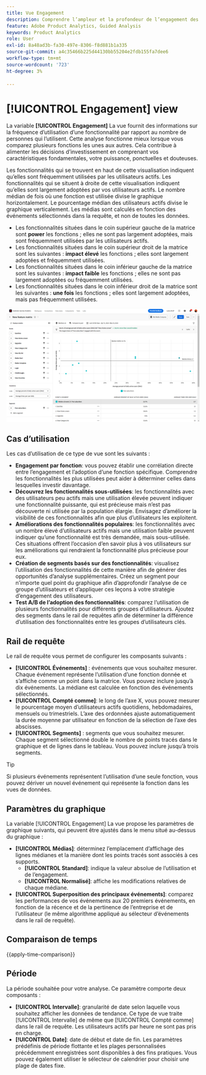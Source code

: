 ```yaml
---
title: Vue Engagement
description: Comprendre l’ampleur et la profondeur de l’engagement des fonctionnalités.
feature: Adobe Product Analytics, Guided Analysis
keywords: Product Analytics
role: User
exl-id: 8a48ad3b-fa30-497e-8306-f8d881b1a335
source-git-commit: a4c35466b225d44130bb55204e2fdb155fa7dee6
workflow-type: tm+mt
source-wordcount: '723'
ht-degree: 3%

---
```


# [!UICONTROL Engagement] view

La variable **[!UICONTROL Engagement]** La vue fournit des informations sur la fréquence d’utilisation d’une fonctionnalité par rapport au nombre de personnes qui l’utilisent. Cette analyse fonctionne mieux lorsque vous comparez plusieurs fonctions les unes aux autres. Cela contribue à alimenter les décisions d’investissement en comprenant vos caractéristiques fondamentales, votre puissance, ponctuelles et douteuses.

Les fonctionnalités qui se trouvent en haut de cette visualisation indiquent qu’elles sont fréquemment utilisées par les utilisateurs actifs. Les fonctionnalités qui se situent à droite de cette visualisation indiquent qu’elles sont largement adoptées par vos utilisateurs actifs. Le nombre médian de fois où une fonction est utilisée divise le graphique horizontalement. Le pourcentage médian des utilisateurs actifs divise le graphique verticalement. Les médias sont calculés en fonction des événements sélectionnés dans la requête, et non de toutes les données.

* Les fonctionnalités situées dans le coin supérieur gauche de la matrice sont **power** les fonctions ; elles ne sont pas largement adoptées, mais sont fréquemment utilisées par les utilisateurs actifs.
* Les fonctionnalités situées dans le coin supérieur droit de la matrice sont les suivantes : **impact élevé** les fonctions ; elles sont largement adoptées et fréquemment utilisées.
* Les fonctionnalités situées dans le coin inférieur gauche de la matrice sont les suivantes : **impact faible** les fonctions ; elles ne sont pas largement adoptées ou fréquemment utilisées.
* Les fonctionnalités situées dans le coin inférieur droit de la matrice sont les suivantes : **une fois** les fonctions ; elles sont largement adoptées, mais pas fréquemment utilisées.

![Capture d’écran de l’engagement](../assets/feature-matrix.png)

## Cas d’utilisation

Les cas d’utilisation de ce type de vue sont les suivants :

* **Engagement par fonction**: vous pouvez établir une corrélation directe entre l’engagement et l’adoption d’une fonction spécifique. Comprendre les fonctionnalités les plus utilisées peut aider à déterminer celles dans lesquelles investir davantage.
* **Découvrez les fonctionnalités sous-utilisées**: les fonctionnalités avec des utilisateurs peu actifs mais une utilisation élevée peuvent indiquer une fonctionnalité puissante, qui est précieuse mais n’est pas découverte ni utilisée par la population élargie. Envisagez d’améliorer la visibilité de ces fonctionnalités afin que plus d’utilisateurs les exploitent.
* **Améliorations des fonctionnalités populaires**: les fonctionnalités avec un nombre élevé d’utilisateurs actifs mais une utilisation faible peuvent indiquer qu’une fonctionnalité est très demandée, mais sous-utilisée. Ces situations offrent l’occasion d’en savoir plus à vos utilisateurs sur les améliorations qui rendraient la fonctionnalité plus précieuse pour eux.
* **Création de segments basés sur des fonctionnalités**: visualisez l’utilisation des fonctionnalités de cette manière afin de générer des opportunités d’analyse supplémentaires. Créez un segment pour n’importe quel point du graphique afin d’approfondir l’analyse de ce groupe d’utilisateurs et d’appliquer ces leçons à votre stratégie d’engagement des utilisateurs.
* **Test A/B de l’adoption des fonctionnalités**: comparez l’utilisation de plusieurs fonctionnalités pour différents groupes d’utilisateurs. Ajoutez des segments dans le rail de requêtes afin de déterminer la différence d’utilisation des fonctionnalités entre les groupes d’utilisateurs clés.

## Rail de requête

Le rail de requête vous permet de configurer les composants suivants :

* **[!UICONTROL Événements]** : événements que vous souhaitez mesurer. Chaque événement représente l’utilisation d’une fonction donnée et s’affiche comme un point dans la matrice. Vous pouvez inclure jusqu’à dix événements. La médiane est calculée en fonction des événements sélectionnés.
* **[!UICONTROL Compté comme]**: le long de l’axe X, vous pouvez mesurer le pourcentage moyen d’utilisateurs actifs quotidiens, hebdomadaires, mensuels ou trimestriels. L’axe des ordonnées ajuste automatiquement la durée moyenne par utilisateur en fonction de la sélection de l’axe des abscisses.
* **[!UICONTROL Segments]** : segments que vous souhaitez mesurer. Chaque segment sélectionné double le nombre de points tracés dans le graphique et de lignes dans le tableau. Vous pouvez inclure jusqu’à trois segments.

>[!TIP]
>
>Si plusieurs événements représentent l’utilisation d’une seule fonction, vous pouvez dériver un nouvel événement qui représente la fonction dans les vues de données.

## Paramètres du graphique

La variable [!UICONTROL Engagement] La vue propose les paramètres de graphique suivants, qui peuvent être ajustés dans le menu situé au-dessus du graphique :

* **[!UICONTROL Médias]**: déterminez l’emplacement d’affichage des lignes médianes et la manière dont les points tracés sont associés à ces supports.
   * **[!UICONTROL Standard]**: indique la valeur absolue de l’utilisation et de l’engagement.
   * **[!UICONTROL Normalisé]**: affiche les modifications relatives de chaque médiane.
* **[!UICONTROL Superposition des principaux événements]**: comparez les performances de vos événements aux 20 premiers événements, en fonction de la récence et de la pertinence de l’entreprise et de l’utilisateur (le même algorithme appliqué au sélecteur d’événements dans le rail de requête).

## Comparaison de temps

{{apply-time-comparison}}

## Période

La période souhaitée pour votre analyse. Ce paramètre comporte deux composants :

* **[!UICONTROL Intervalle]**: granularité de date selon laquelle vous souhaitez afficher les données de tendance. Ce type de vue traite [!UICONTROL Intervalle] de même que [!UICONTROL Compté comme] dans le rail de requête. Les utilisateurs actifs par heure ne sont pas pris en charge.
* **[!UICONTROL Date]**: date de début et date de fin. Les paramètres prédéfinis de période flottante et les plages personnalisées précédemment enregistrées sont disponibles à des fins pratiques. Vous pouvez également utiliser le sélecteur de calendrier pour choisir une plage de dates fixe.

